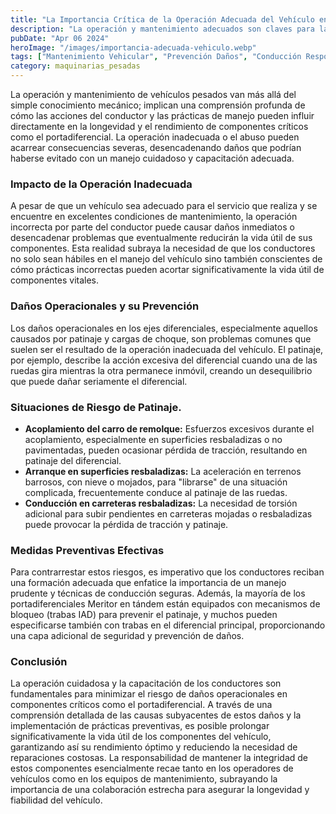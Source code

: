 ```yaml
---
title: "La Importancia Crítica de la Operación Adecuada del Vehículo en la Prevención de Daños"
description: "La operación y mantenimiento adecuados son claves para la longevidad del portadiferencial en vehículos pesados"
pubDate: "Apr 06 2024"
heroImage: "/images/importancia-adecuada-vehiculo.webp"
tags: ["Mantenimiento Vehicular", "Prevención Daños", "Conducción Responsable"]
category: maquinarias_pesadas
---
```


La operación y mantenimiento de vehículos pesados van más allá del simple conocimiento mecánico; implican una comprensión profunda de cómo las acciones del conductor y las prácticas de manejo pueden influir directamente en la longevidad y el rendimiento de componentes críticos como el portadiferencial. La operación inadecuada o el abuso pueden acarrear consecuencias severas, desencadenando daños que podrían haberse evitado con un manejo cuidadoso y capacitación adecuada.

### Impacto de la Operación Inadecuada

A pesar de que un vehículo sea adecuado para el servicio que realiza y se encuentre en excelentes condiciones de mantenimiento, la operación incorrecta por parte del conductor puede causar daños inmediatos o desencadenar problemas que eventualmente reducirán la vida útil de sus componentes. Esta realidad subraya la necesidad de que los conductores no solo sean hábiles en el manejo del vehículo sino también conscientes de cómo prácticas incorrectas pueden acortar significativamente la vida útil de componentes vitales.

### Daños Operacionales y su Prevención

Los daños operacionales en los ejes diferenciales, especialmente aquellos causados por patinaje y cargas de choque, son problemas comunes que suelen ser el resultado de la operación inadecuada del vehículo. El patinaje, por ejemplo, describe la acción excesiva del diferencial cuando una de las ruedas gira mientras la otra permanece inmóvil, creando un desequilibrio que puede dañar seriamente el diferencial.

### Situaciones de Riesgo de Patinaje.

- **Acoplamiento del carro de remolque:** Esfuerzos excesivos durante el acoplamiento, especialmente en superficies resbaladizas o no pavimentadas, pueden ocasionar pérdida de tracción, resultando en patinaje del diferencial.
- **Arranque en superficies resbaladizas:** La aceleración en terrenos barrosos, con nieve o mojados, para "librarse" de una situación complicada, frecuentemente conduce al patinaje de las ruedas.
- **Conducción en carreteras resbaladizas:** La necesidad de torsión adicional para subir pendientes en carreteras mojadas o resbaladizas puede provocar la pérdida de tracción y patinaje.

### Medidas Preventivas Efectivas

Para contrarrestar estos riesgos, es imperativo que los conductores reciban una formación adecuada que enfatice la importancia de un manejo prudente y técnicas de conducción seguras. Además, la mayoría de los portadiferenciales Meritor en tándem están equipados con mecanismos de bloqueo (trabas IAD) para prevenir el patinaje, y muchos pueden especificarse también con trabas en el diferencial principal, proporcionando una capa adicional de seguridad y prevención de daños.

### Conclusión

La operación cuidadosa y la capacitación de los conductores son fundamentales para minimizar el riesgo de daños operacionales en componentes críticos como el portadiferencial. A través de una comprensión detallada de las causas subyacentes de estos daños y la implementación de prácticas preventivas, es posible prolongar significativamente la vida útil de los componentes del vehículo, garantizando así su rendimiento óptimo y reduciendo la necesidad de reparaciones costosas. La responsabilidad de mantener la integridad de estos componentes esencialmente recae tanto en los operadores de vehículos como en los equipos de mantenimiento, subrayando la importancia de una colaboración estrecha para asegurar la longevidad y fiabilidad del vehículo.
